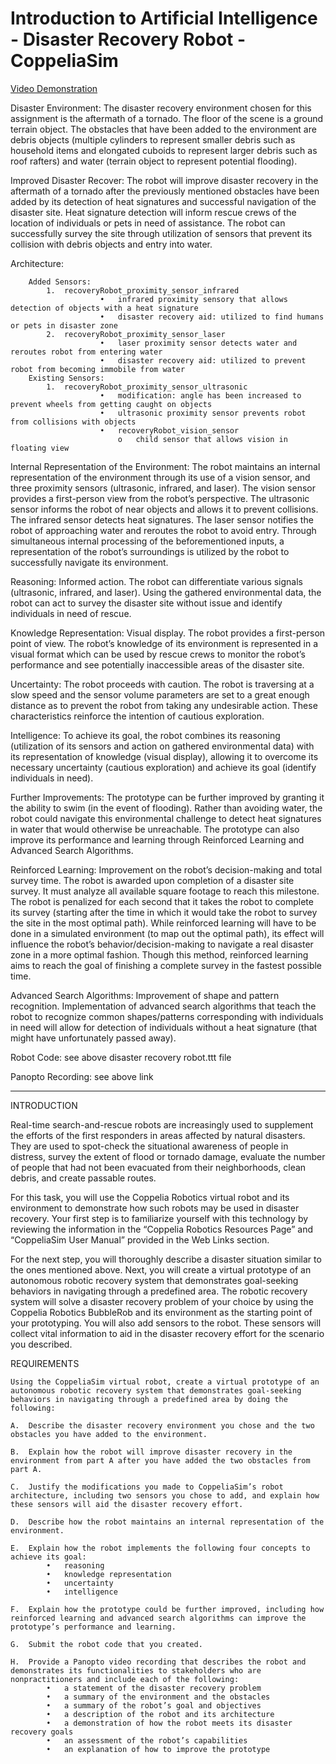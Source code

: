 # Introduction to Artificial Intelligence - Disaster Recovery Robot - CoppeliaSim

[Video Demonstration](https://www.youtube.com/watch?v=BGbjMYSzDnA&ab_channel=StevenHatch)


Disaster Environment: The disaster recovery environment chosen for this assignment is the aftermath of a tornado. The floor of the scene is a ground terrain object. The obstacles that have been added to the environment are debris objects (multiple cylinders to represent smaller debris such as household items and elongated cuboids to represent larger debris such as roof rafters) and water (terrain object to represent potential flooding).

                
Improved Disaster Recover: The robot will improve disaster recovery in the aftermath of a tornado after the previously mentioned obstacles have been added by its detection of heat signatures and successful navigation of the disaster site. Heat signature detection will inform rescue crews of the location of individuals or pets in need of assistance. The robot can successfully survey the site through utilization of sensors that prevent its collision with debris objects and entry into water.
        

Architecture: 

        Added Sensors:
            1.	recoveryRobot_proximity_sensor_infrared
                        •	infrared proximity sensory that allows detection of objects with a heat signature
                        •	disaster recovery aid: utilized to find humans or pets in disaster zone
            2.	recoveryRobot_proximity_sensor_laser
                        •	laser proximity sensor detects water and reroutes robot from entering water
                        •	disaster recovery aid: utilized to prevent robot from becoming immobile from water
        Existing Sensors:
            1.	recoveryRobot_proximity_sensor_ultrasonic
                        •	modification: angle has been increased to prevent wheels from getting caught on objects
                        •	ultrasonic proximity sensor prevents robot from collisions with objects
                        •	recoveryRobot_vision_sensor
                            o	child sensor that allows vision in floating view
                    

Internal Representation of the Environment: The robot maintains an internal representation of the environment through its use of a vision sensor, and three proximity sensors (ultrasonic, infrared, and laser). The vision sensor provides a first-person view from the robot’s perspective. The ultrasonic sensor informs the robot of near objects and allows it to prevent collisions. The infrared sensor detects heat signatures. The laser sensor notifies the robot of approaching water and reroutes the robot to avoid entry. Through simultaneous internal processing of the beforementioned inputs, a representation of the robot’s surroundings is utilized by the robot to successfully navigate its environment. 
        
        
Reasoning: Informed action. The robot can differentiate various signals (ultrasonic, infrared, and laser). Using the gathered environmental data, the robot can act to survey the disaster site without issue and identify individuals in need of rescue.

Knowledge Representation: Visual display. The robot provides a first-person point of view. The robot’s knowledge of its environment is represented in a visual format which can be used by rescue crews to monitor the robot’s performance and see potentially inaccessible areas of the disaster site.

Uncertainty: The robot proceeds with caution. The robot is traversing at a slow speed and the sensor volume parameters are set to a great enough distance as to prevent the robot from taking any undesirable action. These characteristics reinforce the intention of cautious exploration.

Intelligence: To achieve its goal, the robot combines its reasoning (utilization of its sensors and action on gathered environmental data) with its representation of knowledge (visual display), allowing it to overcome its necessary uncertainty (cautious exploration) and achieve its goal (identify individuals in need).
            

Further Improvements: The prototype can be further improved by granting it the ability to swim (in the event of flooding). Rather than avoiding water, the robot could navigate this environmental challenge to detect heat signatures in water that would otherwise be unreachable. The prototype can also improve its performance and learning through Reinforced Learning and Advanced Search Algorithms.
        
Reinforced Learning: Improvement on the robot’s decision-making and total survey time. The robot is awarded upon completion of a disaster site survey. It must analyze all available square footage to reach this milestone. The robot is penalized for each second that it takes the robot to complete its survey (starting after the time in which it would take the robot to survey the site in the most optimal path). While reinforced learning will have to be done in a simulated environment (to map out the optimal path), its effect will influence the robot’s behavior/decision-making to navigate a real disaster zone in a more optimal fashion. Though this method, reinforced learning aims to reach the goal of finishing a complete survey in the fastest possible time.
        
Advanced Search Algorithms: Improvement of shape and pattern recognition. Implementation of advanced search algorithms that teach the robot to recognize common shapes/patterns corresponding with individuals in need will allow for detection of individuals without a heat signature (that might have unfortunately passed away).


Robot Code: see above disaster recovery robot.ttt file


Panopto Recording: see above link

-------------------------------------------------------------

INTRODUCTION

Real-time search-and-rescue robots are increasingly used to supplement the efforts of the first responders in areas affected by natural disasters. They are used to spot-check the situational awareness of people in distress, survey the extent of flood or tornado damage, evaluate the number of people that had not been evacuated from their neighborhoods, clean debris, and create passable routes.

For this task, you will use the Coppelia Robotics virtual robot and its environment to demonstrate how such robots may be used in disaster recovery. Your first step is to familiarize yourself with this technology by reviewing the information in the “Coppelia Robotics Resources Page” and “CoppeliaSim User Manual” provided in the Web Links section.

For the next step, you will thoroughly describe a disaster situation similar to the ones mentioned above. Next, you will create a virtual prototype of an autonomous robotic recovery system that demonstrates goal-seeking behaviors in navigating through a predefined area. The robotic recovery system will solve a disaster recovery problem of your choice by using the Coppelia Robotics BubbleRob and its environment as the starting point of your prototyping. You will also add sensors to the robot. These sensors will collect vital information to aid in the disaster recovery effort for the scenario you described.

REQUIREMENTS

    Using the CoppeliaSim virtual robot, create a virtual prototype of an autonomous robotic recovery system that demonstrates goal-seeking behaviors in navigating through a predefined area by doing the following: 

    A.  Describe the disaster recovery environment you chose and the two obstacles you have added to the environment. 

    B.  Explain how the robot will improve disaster recovery in the environment from part A after you have added the two obstacles from part A. 

    C.  Justify the modifications you made to CoppeliaSim’s robot architecture, including two sensors you chose to add, and explain how these sensors will aid the disaster recovery effort. 

    D.  Describe how the robot maintains an internal representation of the environment. 

    E.  Explain how the robot implements the following four concepts to achieve its goal: 
            •   reasoning 
            •   knowledge representation 
            •   uncertainty 
            •   intelligence 

    F.  Explain how the prototype could be further improved, including how reinforced learning and advanced search algorithms can improve the prototype’s performance and learning. 

    G.  Submit the robot code that you created. 

    H.  Provide a Panopto video recording that describes the robot and demonstrates its functionalities to stakeholders who are nonpractitioners and include each of the following: 
            •   a statement of the disaster recovery problem 
            •   a summary of the environment and the obstacles 
            •   a summary of the robot’s goal and objectives 
            •   a description of the robot and its architecture 
            •   a demonstration of how the robot meets its disaster recovery goals 
            •   an assessment of the robot’s capabilities 
            •   an explanation of how to improve the prototype 
